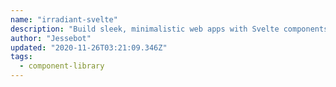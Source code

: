 ```yaml
---
name: "irradiant-svelte"
description: "Build sleek, minimalistic web apps with Svelte components."
author: "Jessebot"
updated: "2020-11-26T03:21:09.346Z"
tags: 
  - component-library
---
```

